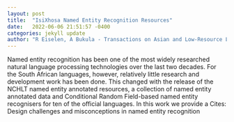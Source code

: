 ```yaml
---
layout: post
title:  "IsiXhosa Named Entity Recognition Resources"
date:   2022-06-06 21:51:57 -0400
categories: jekyll update
author: "R Eiselen, A Bukula - Transactions on Asian and Low-Resource Language , 2022"
---
```

Named entity recognition has been one of the most widely researched natural language processing technologies over the last two decades. For the South African languages, however, relatively little research and development work has been done. This changed with the release of the NCHLT named entity annotated resources, a collection of named entity annotated data and Conditional Random Field-based named entity recognisers for ten of the official languages. In this work we provide a  Cites: Design challenges and misconceptions in named entity recognition